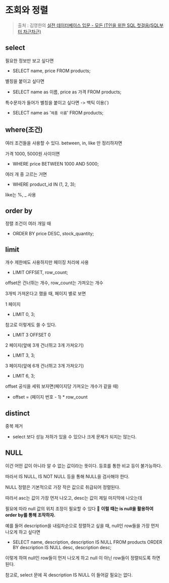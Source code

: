 조회와 정렬
==
> 출처 : 김영한의 [실전 데이터베이스 입문 - 모든 IT인을 위한 SQL 첫걸음(SQL부터 차근차근)](https://www.inflearn.com/course/김영한-실전-데이터베이스-입문/dashboard)

select
--
필요한 정보만 보고 싶다면
- SELECT name, price FROM products;

별칭을 붙이고 싶다면
- SELECT name as 이름, price as 가격 FROM products;

특수문자가 들어가 별칭을 붙이고 싶다면 -> 백틱 이용(`)
- SELECT name as '`제품 이름`' FROM products;

where(조건)
--
여러 조건들을 사용할 수 있다. between, in, like 만 정리하자면

가격 1000, 5000원 사이이면
- WHERE price BETWEEN 1000 AND 5000;

여러 개 중 고르는 거면
- WHERE product_id IN (1, 2, 3);

like는 %, _ 사용

order by
--
정렬 조건이 여러 개일 때
- ORDER BY price DESC, stock_quantity;

limit
--
개수 제한에도 사용하지만 페이징 처리에 사용
- LIMIT OFFSET, row_count;

offset은 건너뛰는 개수, row_count는 가져오는 개수

3개씩 가져온다고 했을 때, 페이지 별로 보면

1 페이지
- LIMIT 0, 3;

참고로 이렇게도 쓸 수 있다.
- LIMIT 3 OFFSET 0

2 페이지(앞에 3개 건너뛰고 3개 가져오기)
- LIMIT 3, 3;

3 페이지(앞에 6개 건너뛰고 3개 가져오기)
- LIMIT 6, 3;

offset 공식을 세워 보자면(페이지당 가져오는 개수가 같을 때)
- offset = (페이지 번호 - 1) * row_count

distinct
--
중복 제거

- select 보다 성능 저하가 있을 수 있으나 크게 문제가 되지는 않는다.

NULL
--
이건 어떤 값이 아니라 알 수 없는 값이라는 뜻이다. 등호를 통한 비교 등이 불가능하다.

따라서 IS NULL, IS NOT NULL 등을 통해 NULL을 검사해야 한다.

NULL 정렬은 기본적으로 가장 작은 값으로 취급되어 정렬된다.

따라서 asc는 값이 가장 먼저 나오고, desc는 값이 제일 마지막에 나오는데

필요에 따라 null 값의 위치 조정이 필요할 수 있다 :rocket: **이럴 때는 is null을 활용하여 order by를 통해 조작하자.**

예를 들어 description을 내림차순으로 정렬하고 싶을 때, null인 row들을 가장 먼저 나오게 하고 싶다면

- SELECT name, description, description IS NULL FROM products ORDER BY description IS NULL desc, description desc;

이렇게 하여 null인 row들이 먼저 나오게 하고 null 이 아닌 row들이 정렬되도록 하면 된다.

참고로, select 문에 꼭 description IS NULL 이 들어갈 필요는 없다.
